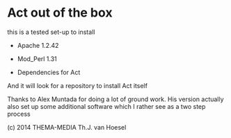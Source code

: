 Act out of the box
==================

this is a tested set-up to install

* Apache 1.2.42
* Mod_Perl 1.31

* Dependencies for Act

And it will look for a repository to install Act itself

Thanks to Alex Muntada for doing a lot of ground work.
His version actually also set up some additional software which I rather see as a two step process

(c) 2014 THEMA-MEDIA Th.J. van Hoesel

